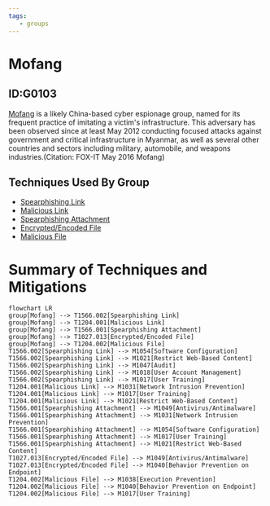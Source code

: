 ```yaml
---
tags:
   - groups
---
```

# Mofang
## ID:G0103
[Mofang](/mitre/groups/G0103) is a likely China-based cyber espionage group, named for its frequent practice of imitating a victim's infrastructure. This adversary has been observed since at least May 2012 conducting focused attacks against government and critical infrastructure in Myanmar, as well as several other countries and sectors including military, automobile, and weapons industries.(Citation: FOX-IT May 2016 Mofang)
## Techniques Used By Group
* [Spearphishing Link](/mitre/techniques/T1566/002)
* [Malicious Link](/mitre/techniques/T1204/001)
* [Spearphishing Attachment](/mitre/techniques/T1566/001)
* [Encrypted/Encoded File](/mitre/techniques/T1027/013)
* [Malicious File](/mitre/techniques/T1204/002)

# Summary of Techniques and Mitigations
```mermaid
flowchart LR
group[Mofang] --> T1566.002[Spearphishing Link]
group[Mofang] --> T1204.001[Malicious Link]
group[Mofang] --> T1566.001[Spearphishing Attachment]
group[Mofang] --> T1027.013[Encrypted/Encoded File]
group[Mofang] --> T1204.002[Malicious File]
T1566.002[Spearphishing Link] --> M1054[Software Configuration]
T1566.002[Spearphishing Link] --> M1021[Restrict Web-Based Content]
T1566.002[Spearphishing Link] --> M1047[Audit]
T1566.002[Spearphishing Link] --> M1018[User Account Management]
T1566.002[Spearphishing Link] --> M1017[User Training]
T1204.001[Malicious Link] --> M1031[Network Intrusion Prevention]
T1204.001[Malicious Link] --> M1017[User Training]
T1204.001[Malicious Link] --> M1021[Restrict Web-Based Content]
T1566.001[Spearphishing Attachment] --> M1049[Antivirus/Antimalware]
T1566.001[Spearphishing Attachment] --> M1031[Network Intrusion Prevention]
T1566.001[Spearphishing Attachment] --> M1054[Software Configuration]
T1566.001[Spearphishing Attachment] --> M1017[User Training]
T1566.001[Spearphishing Attachment] --> M1021[Restrict Web-Based Content]
T1027.013[Encrypted/Encoded File] --> M1049[Antivirus/Antimalware]
T1027.013[Encrypted/Encoded File] --> M1040[Behavior Prevention on Endpoint]
T1204.002[Malicious File] --> M1038[Execution Prevention]
T1204.002[Malicious File] --> M1040[Behavior Prevention on Endpoint]
T1204.002[Malicious File] --> M1017[User Training]
```